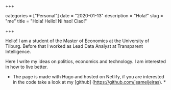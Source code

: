 +++ 

categories = ["Personal"]
date = "2020-01-13"
description = "Hola!"
slug = "me"
title = "Hola! Hello! Ni hao! Ciao!"

+++


Hello! I am a student of the Master of Economics at the University of Tilburg. Before that I worked as Lead Data Analyst at Transparent Intelligence.

Here I write my ideas on politics, economics and technology. I am interested in how to live better.

* The page is made with Hugo and hosted on Netlify, if you are interested in the code take a look at my [github] (https://github.com/jsameijeiras). *